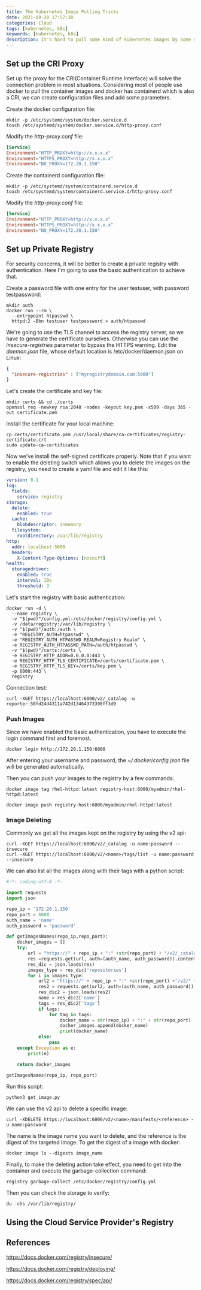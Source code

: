 ```yaml
---
title: The Kubernetes Image Pulling Tricks
date: 2021-08-20 17:57:38
categories: Cloud
tags: [kubernetes, k8s]
keywords: [kubernetes, k8s]
description: It's hard to pull some kind of kubernetes images by some reasons. So I just wrote down some approaches to deal with that tricky problem, which may save a lot of time.
---
```

## Set up the CRI Proxy

Set up the proxy for the CRI(Container Runtime Interface) will solve the connection problem in most situations. Considering most of people use docker to pull the container images and docker has containerd which is also a CRI, we can create configuration files and add some parameters.

Create the docker configuration file:

```shell
mkdir -p /etc/systemd/system/docker.service.d
touch /etc/systemd/system/docker.service.d/http-proxy.conf
```
Modify the *http-proxy.conf* file:
```conf
[Service]
Environment="HTTP_PROXY=http://x.x.x.x"
Environment="HTTPS_PROXY=http://x.x.x.x"
Environment="NO_PROXY=172.20.1.150"
```

Create the containerd configuration file:

```shell
mkdir -p /etc/systemd/system/containerd.service.d
touch /etc/systemd/system/containerd.service.d/http-proxy.conf
```
Modify the *http-proxy.conf* file:
```conf
[Service]
Environment="HTTP_PROXY=http://x.x.x.x"
Environment="HTTPS_PROXY=http://x.x.x.x"
Environment="NO_PROXY=172.20.1.150"
```

## Set up Private Registry

For security concerns, it will be better to create a private registry with authentication. Here I'm going to use the basic authentication to achieve that.

Create a password file with one entry for the user testuser, with password testpassword:

```shell
mkdir auth
docker run --rm \
  --entrypoint htpasswd \
  httpd:2 -Bbn testuser testpassword > auth/htpasswd
```
We're going to use the TLS channel to access the registry server, so we have to generate the certificate ourselves. Otherwise you can use the *insecure-registries* parameter to bypass the HTTPS warning. Edit the *daemon.json* file, whose default location is /etc/docker/daemon.json on Linux:

```json
{
  "insecure-registries" : ["myregistrydomain.com:5000"]
}
```
Let's create the certificate and key file:

```
mkdir certs && cd ./certs
openssl req -newkey rsa:2048 -nodes -keyout key.pem -x509 -days 365 -out certificate.pem
```
Install the certificate for your local machine:

```shell
cp certs/certificate.pem /usr/local/share/ca-certificates/registry-certificate.crt
sudo update-ca-certificates
```
Now we've install the self-signed certificate properly. Note that if you want to enable the deleting switch which allows you to delete the images on the registry, you need to create a yaml file and edit it like this: 

```yaml
version: 0.1
log:
  fields:
    service: registry
storage:
  delete:
    enabled: true
  cache:
    blobdescriptor: inmemory
  filesystem:
    rootdirectory: /var/lib/registry
http:
  addr: localhost:5000
  headers:
    X-Content-Type-Options: [nosniff]
health:
  storagedriver:
    enabled: true
    interval: 10s
    threshold: 3
```

Let's start the registry with basic authentication:

```shell
docker run -d \
  --name registry \
  -v "$(pwd)"/config.yml:/etc/docker/registry/config.yml \
  -v /data/registry:/var/lib/registry \
  -v "$(pwd)"/auth:/auth \
  -e "REGISTRY_AUTH=htpasswd" \
  -e "REGISTRY_AUTH_HTPASSWD_REALM=Registry Realm" \
  -e REGISTRY_AUTH_HTPASSWD_PATH=/auth/htpasswd \
  -v "$(pwd)"/certs:/certs \
  -e REGISTRY_HTTP_ADDR=0.0.0.0:443 \
  -e REGISTRY_HTTP_TLS_CERTIFICATE=/certs/certificate.pem \
  -e REGISTRY_HTTP_TLS_KEY=/certs/key.pem \
  -p 6000:443 \
  registry
```

Connection test:

```shell
curl -XGET https://localhost:6000/v2/_catalog -u reporter:58fd24d4311a742d13464373398ff3d9
```

### Push Images

Since we have enabled the basic authentication, you have to execute the login command first and foremost.

```shell
docker login http://172.20.1.150:6000
```
After entering your username and password, the *~/.docker/config.json* file will be generated automatically. 

Then you can push your images to the registry by a few commands:

```shell
docker image tag rhel-httpd:latest registry-host:6000/myadmin/rhel-httpd:latest

docker image push registry-host:6000/myadmin/rhel-httpd:latest
```

### Image Deleting

Commonly we get all the images kept on the registry by using the v2 api:
```shell
curl -XGET https://localhost:6000/v2/_catalog -u name:password --insecure
curl -XGET https://localhost:6000/v2/<name>/tags/list -u name:password --insecure
```
We can also list all the images along with their tags with a python script:
```python
#-*- coding:utf-8 -*-

import requests
import json

repo_ip = '172.20.1.150'
repo_port = 6000
auth_name = 'name'
auth_password = 'password'

def getImagesNames(repo_ip,repo_port):
    docker_images = []
    try:
        url = "https://" + repo_ip + ":" +str(repo_port) + "/v2/_catalog"
        res =requests.get(url, auth=(auth_name, auth_password)).content.strip()
        res_dic = json.loads(res)
        images_type = res_dic['repositories']
        for i in images_type:
            url2 = "https://" + repo_ip + ":" +str(repo_port) +"/v2/" + str(i) + "/tags/list"
            res2 = requests.get(url2, auth=(auth_name, auth_password)).content.strip()
            res_dic2 = json.loads(res2)
            name = res_dic2['name']
            tags = res_dic2['tags']
            if tags:
                for tag in tags:
                    docker_name = str(repo_ip) + ":" + str(repo_port) + "/" + name + ":" + tag
                    docker_images.append(docker_name)
                    print(docker_name)
            else:
                pass
    except Exception as e:
        print(e)

    return docker_images

getImagesNames(repo_ip, repo_port)
```
Run this script:
```shell
python3 get_image.py
```

We can use the v2 api to delete a specific image:
```shell
curl -XDELETE https://localhost:6000/v2/<name>/manifests/<reference> -u name:password
```
The name is the image name you want to delete, and the reference is the digest of the targeted image. To get the digest of a image with docker:
```shell
docker image ls --digests image_name
```
Finally, to make the deleting action take effect, you need to get into the container and execute the garbage-collection command:

```shell
registry garbage-collect /etc/docker/registry/config.yml
```
Then you can check the storage to verify:
```shell
du -chs /var/lib/registry/
```

## Using the Cloud Service Provider's Registry



## References

https://docs.docker.com/registry/insecure/

https://docs.docker.com/registry/deploying/

https://docs.docker.com/registry/spec/api/